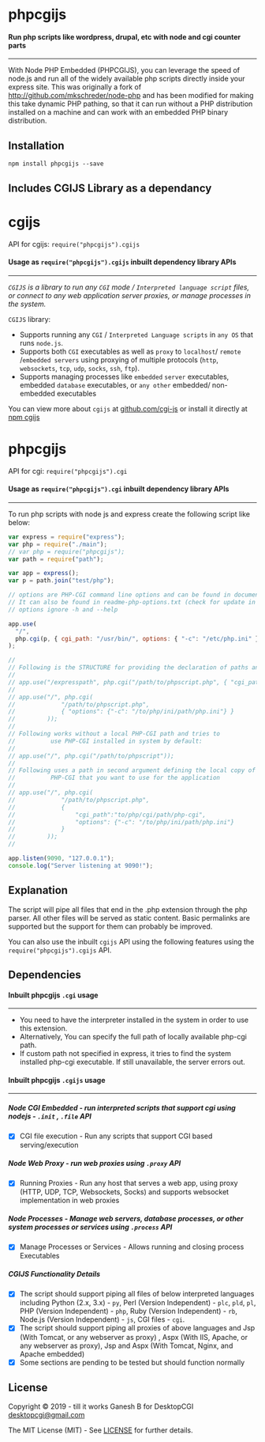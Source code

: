 # phpcgijs

#### Run php scripts like wordpress, drupal, etc with node and cgi counter parts

---

With Node PHP Embedded (PHPCGIJS), you can leverage the speed of node.js and run all of the widely available php scripts directly inside your express site. This was originally a fork of http://github.com/mkschreder/node-php and has been modified for making this take dynamic PHP pathing, so that it can run without a PHP distribution installed on a machine and can work with an embedded PHP binary distribution.

## Installation

```
npm install phpcgijs --save
```

## Includes CGIJS Library as a dependancy

# cgijs

API for cgijs: `require("phpcgijs").cgijs`

#### Usage as `require("phpcgijs").cgijs` inbuilt dependency library APIs

---

_`CGIJS` is a library to run any `CGI` mode / `Interpreted language script` files, or connect to any web application server proxies, or manage processes in the system._

`CGIJS` library:

- Supports running any `CGI` / `Interpreted Language scripts` in `any OS` that runs `node.js`.
- Supports both `CGI` executables as well as `proxy` to `localhost`/ `remote` /`embedded servers` using proxying of multiple protocols (`http`, `websockets`, `tcp`, `udp`, `socks`, `ssh`, `ftp`).
- Supports managing processes like `embedded` `server` executables, embedded `database` executables, or `any other` embedded/ non-embedded executables

You can view more about `cgijs` at [github.com/cgi-js](https://github.com/cgi-js/cgi-js) or install it directly at [npm cgijs](https://www.npmjs.com/package/cgijs)

# phpcgijs

API for cgi: `require("phpcgijs").cgi`

#### Usage as `require("phpcgijs").cgi` inbuilt dependency library APIs

---

To run php scripts with node js and express create the following script like below:

```javascript
var express = require("express");
var php = require("./main");
// var php = require("phpcgijs");
var path = require("path");

var app = express();
var p = path.join("test/php");

// options are PHP-CGI command line options and can be found in documentation
// It can also be found in readme-php-options.txt (check for update in docs)
// options ignore -h and --help

app.use(
  "/",
  php.cgi(p, { cgi_path: "/usr/bin/", options: { "-c": "/etc/php.ini" } })
);

// 
// Following is the STRUCTURE for providing the declaration of paths and options:
//
// app.use("/expresspath", php.cgi("/path/to/phpscript.php", { "cgi_path":"to/php/cgi/path/php-cgi", options: { "-c": "/etc/php.ini" } }))
// 
// app.use("/", php.cgi(
//             "/path/to/phpscript.php",
//             { "options": {"-c": "/to/php/ini/path/php.ini"} }
//         ));
// 
// Following works without a local PHP-CGI path and tries to
//          use PHP-CGI installed in system by default:
// 
// app.use("/", php.cgi("/path/to/phpscript"));
// 
// Following uses a path in second argument defining the local copy of
//          PHP-CGI that you want to use for the application
// 
// app.use("/", php.cgi(
//             "/path/to/phpscript.php",
//             {
//                 "cgi_path":"to/php/cgi/path/php-cgi",
//                 "options": {"-c": "/to/php/ini/path/php.ini"}
//             }
//         ));
// 

app.listen(9090, "127.0.0.1");
console.log("Server listening at 9090!");
```

## Explanation

The script will pipe all files that end in the .php extension through the php parser. All other files will be served as static content. Basic permalinks are supported but the support for them can probably be improved.

You can also use the inbuilt `cgijs` API using the following features using the `require("phpcgijs").cgijs` API.

## Dependencies

#### Inbuilt phpcgijs `.cgi` usage

---

- You need to have the interpreter installed in the system in order to use this extension.
- Alternatively, You can specify the full path of locally available php-cgi path.
- If custom path not specified in express, it tries to find the system installed php-cgi executable. If still unavailable, the server errors out.

#### Inbuilt phpcgijs `.cgijs` usage

---

##### Node CGI Embedded - run interpreted scripts that support cgi using nodejs - `.init` , `.file` API

- [x] CGI file execution - Run any scripts that support CGI based serving/execution

##### Node Web Proxy - run web proxies using `.proxy` API

- [x] Running Proxies - Run any host that serves a web app, using proxy (HTTP, UDP, TCP, Websockets, Socks) and supports websocket implementation in web proxies

##### Node Processes - Manage web servers, database processes, or other system processes or services using `.process` API

- [x] Manage Processes or Services - Allows running and closing process Executables

##### CGIJS Functionality Details

- [x] The script should support piping all files of below interpreted languages including Python (2.x, 3.x) - `py`, Perl (Version Independent) - `plc`, `pld`, `pl`, PHP (Version Independent) - `php`, Ruby (Version Independent) - `rb`, Node.js (Version Independent) - `js`, CGI files - `cgi`.
- [x] The script should support piping all proxies of above languages and Jsp (With Tomcat, or any webserver as proxy) , Aspx (With IIS, Apache, or any webserver as proxy), Jsp and Aspx (With Tomcat, Nginx, and Apache embedded)
- [x] Some sections are pending to be tested but should function normally

## License

Copyright © 2019 - till it works Ganesh B for DesktopCGI <desktopcgi@gmail.com>

The MIT License (MIT) - See [LICENSE](https://github.com/cgi-js/node-php-cgi/blob/master/LICENSE) for further details.

